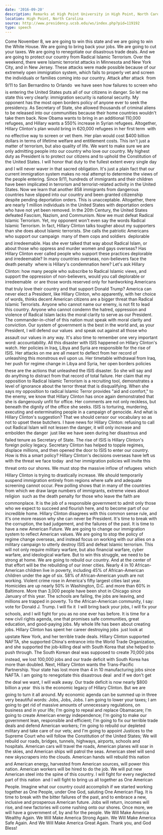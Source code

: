 ```yaml
---
date: '2016-09-20'
description: Remarks at High Point University in High Point, North Carolina
location: High Point, North Carolina
source: http://www.presidency.ucsb.edu/ws/index.php?pid=119192
type: speech
---
```


Come November 8, we are going to win this state and we are going to win the White House. We are going to bring back your jobs. We are going to cut your taxes. We are going to renegotiate our disastrous trade deals. And we are going to protect our country from Radical Islamic Terrorism. Over the weekend, there were Islamic terrorist attacks in Minnesota and New York City, and in New Jersey. These attacks were made possible because of our extremely open immigration system, which fails to properly vet and screen the individuals or families coming into our country. Attack after attack  from 9/11 to San Bernardino to Orlando  we have seen how failures to screen who is entering the United States puts all of our citizens in danger. So let me state this very clearly: immigration security is national security. My opponent has the most open borders policy of anyone ever to seek the presidency. As Secretary of State, she allowed thousands of criminal aliens to be released into our communities because their home countries wouldn't take them back. Now Obama wants to bring in an additional 110,000 refugees, and Hillary wants a 550% increase in Syrian refugees. Altogether, Hillary Clinton's plan would bring in 620,000 refugees in her first term  with no effective way to screen or vet them. Her plan would cost $400 billion dollars in terms of lifetime welfare and entitlement costs. This isn't just a matter of terrorism, but also quality of life. We want to make sure we are only admitting people into our country who love our country. My highest duty as President is to protect our citizens and to uphold the Constitution of the United States. I will honor that duty to the fullest extent every single day  and I will never waver in that sacred obligation. It's just a plain fact that our current immigration system makes no real attempt to determine the views of the people entering. Since 9/11, hundreds of immigrants and their children have been implicated in terrorism and terrorist-related activity in the United States. Now we learn that another 858 immigrants from dangerous countries have slipped into our country and been granted citizenship despite pending deportation orders. This is unacceptable. Altogether, there are nearly 1 million individuals in the United States with deportation orders who have not yet been removed. In the 20th Century, the United States defeated Fascism, Nazism, and Communism. Now we must defeat Radical Islamic Terrorism. Yet, my opponent won't even say the words Radical Islamic Terrorism. In fact, Hillary Clinton talks tougher about my supporters than she does about Islamic terrorists. She calls the patriotic Americans who support our campaign  many of them cops and soldiers  deplorable and irredeemable. Has she ever talked that way about Radical Islam, or about those who oppress and murder women and gays overseas? Has Hillary Clinton ever called people who support these practices deplorable and irredeemable? In many countries overseas, non-believers face the death penalty  where is Hillary's condemnation here? Let's ask Hillary Clinton: how many people who subscribe to Radical Islamic views, and support the oppression of non-believers, would you call deplorable or irredeemable  or are those words reserved only for hardworking Americans that truly love their country and that support Donald Trump? America can never elect a President, like Hillary Clinton, who apparently, with her choice of words, thinks decent American citizens are a bigger threat than Radical Islamic Terrorists. Anyone who cannot name our enemy, is not fit to lead this country. Anyone who cannot condemn the hatred, oppression and violence of Radical Islam lacks the moral clarity to serve as our President. The commander-in-chief of this nation must speak with moral clarity and conviction. Our system of government is the best in the world and, as your President, I will defend our values  and speak out against all those who assault our values in any way. It's also time to remember one very important word: accountability. All this disaster with ISIS happened on Hillary Clinton's watch. Her policies in Iraq, Libya and Syria are responsible for the rise of ISIS. Her attacks on me are all meant to deflect from her record of unleashing this monstrous evil upon us. Her timetable withdrawal from Iraq, her push for regime change in Libya and Syria, her open borders policies  these are the actions that unleashed the ISIS disaster. So she will say and do anything to distract from that record of total failure. Her claim that my opposition to Radical Islamic Terrorism is a recruiting tool, demonstrates a level of ignorance about the terror threat that is disqualifying. When she says my opposition to radical Islamic Terror provides "aid and comfort," to the enemy, we know that Hillary Clinton has once again demonstrated that she is dangerously unfit for office. Her comments are not only reckless, but beneath the dignity of the office she seeks. ISIS is torturing, murdering, executing and exterminating people in a campaign of genocide. And what is Hillary Clinton's suggestion? That we should censor our vocabulary so as not to upset these butchers. I have news for Hillary Clinton: refusing to call out Radical Islam will not lessen the danger, it will only increase and embolden the danger  just like we have seen during her disastrous and failed tenure as Secretary of State. The rise of ISIS is Hillary Clinton's foreign policy legacy. Secretary Clinton has helped to topple regimes, displace millions, and then opened the door to ISIS to enter our country. How is this a smart policy? Hillary Clinton's decisions overseas have left us with the threat we face today  and her immigration policies will invite this threat onto our shores. We must stop the massive inflow of refugees  which Hillary Clinton is trying to drastically increase. We should temporarily suspend immigration entirely from regions where safe and adequate screening cannot occur. Pew polling shows that in many of the countries from which we draw large numbers of immigrants, extreme views about religion  such as the death penalty for those who leave the faith are commonplace. It is the job of a responsible government to admit only those who we expect to succeed and flourish here, and to become part of our incredible home. Hillary Clinton disagrees with this common sense rule, and it's one more reason why she can never be President. It's time to break with the corruption, the bad judgement, and the failures of the past. It is time to have a new American Future. We are going to change our immigration system to reflect American values. We are going to stop the policy of regime change overseas, and instead focus on working with our allies on a military campaign to utterly destroy ISIS and defeat Islamic terrorism. This will not only require military warfare, but also financial warfare, cyber warfare, and ideological warfare. But to win this struggle, we need to be strong at home. We are going to rebuild our country. And at the center of that effort will be the rebuilding of our inner cities. Nearly 4 in 10 African-American children live in poverty, including 45% of African-American children under the age of six. 58% of African-American youth are not working. Violent crime rose in America's fifty largest cities last year. Homicides are up nearly 50% in Washington, D.C. and more than 60% in Baltimore. More than 3,000 people have been shot in Chicago since January of this year. The schools are failing, the jobs are leaving, and millions are trapped in poverty. To the African-American community, I say: vote for Donald J. Trump. I will fix it  I will bring back your jobs, I will fix your schools, and I will fight for you as no one ever has before. It is time for a new civil rights agenda, one that promises safe communities, great education, and good-paying jobs. My whole life has been about creating jobs. Hillary Clinton has spent her career destroying jobs  just look at upstate New York, and her terrible trade deals. Hillary Clinton supported NAFTA, she supported China's entrance into the World Trade Organization, and she supported the job-killing deal with South Korea that she helped to push through. The South Korean deal was supposed to create 70,000 jobs  instead, we lost 100,000 jobs and our trade deficit with South Korea has more than doubled. Next, Hillary Clinton wants the Trans-Pacific Partnership. Your state has lost more than 4 in 10 manufacturing jobs since NAFTA. I am going to renegotiate this disastrous deal  and if we don't get the deal we want, I will walk away. Our trade deficit is now nearly $800 billion a year  this is the economic legacy of Hillary Clinton. But we are going to turn it all around. My economic agenda can be summed up in three very beautiful words: Jobs, Jobs, Jobs. I am going to lower your taxes; I am going to get rid of massive amounts of unnecessary regulations, on business and in your life; I'm going to repeal and replace Obamacare; I'm going to create American energy independence; I'm going to make our government lean, responsible and efficient; I'm going to fix our terrible trade deals and defend American workers; I'm going to rebuild our depleted military and take care of our vets; and I'm going to appoint Justices to the Supreme Court who will follow the Constitution of the United States; We will rebuild our roads, bridges, tunnels, highways, airports, schools and hospitals. American cars will travel the roads, American planes will soar in the skies, and American ships will patrol the seas. American steel will send new skyscrapers into the clouds. American hands will rebuild this nation  and American energy, harvested from American sources, will power this nation. American workers will be hired to do the job. We will put new American steel into the spine of this country. I will fight for every neglected part of this nation  and I will fight to bring us all together as One American People. Imagine what our country could accomplish if we started working together as One People, under One God, saluting One American Flag. It is time to break with the bitter failures of the past, and to embrace a new, inclusive and prosperous American future. Jobs will return, incomes will rise, and new factories will come rushing onto our shores. Once more, we will have a government of, by and for the people. We Will Make America Wealthy Again. We Will Make America Strong Again. We Will Make America Safe Again. And We Will Make America Great Again. Thank you, and God Bless!